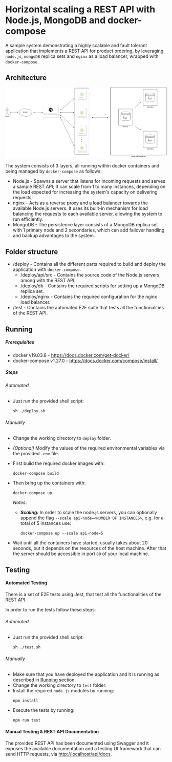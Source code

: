 # Horizontal scaling a REST API with Node.js, MongoDB and docker-compose
A sample system demonstrating a highly scalable and fault tolerant application that implements a REST API for product ordering, by leveraging `node.js`, `mongoDB` replica sets and `nginx` as a load balancer, wrapped with `docker-compose`. 

## Architecture
![system diagram](./system-diagram.png)

The system consists of 3 layers, all running within docker containers and being managed by `docker-compose` as follows:
* Node.js - Spawns a server that listens for incoming requests and serves a sample REST API; It can scale from 1 to many instances, depending on the load expected for increasing the system's capacity on delivering requests;
* nginx - Acts as a reverse proxy and a load balancer towards the available Node.js servers. It uses its built-in mechanism for load balancing the requests to each available server, allowing the system to run efficiently.
* MongoDB - The persistence layer consists of a MongoDB replica set with 1 primary node and 2 secondaries, which can add failover handling and backup advantages to the system.

## Folder structure
* /deploy - Contains all the different parts required to build and deploy the application with `docker-compose`.
    - /deploy/api/src - Contains the source code of the Node.js servers, among with the REST API.
    - /deploy/db - Contains the required scripts for setting up a MongoDB replica set.
    - /deploy/nginx - Contains the required configuration for the nginx load balancer.
* /test - Contains the automated E2E suite that tests all the functionalities of the REST API.    

## Running
##### Prerequisites
  * docker v19.03.8 - https://docs.docker.com/get-docker/
  * docker-compose v1.27.0 - https://docs.docker.com/compose/install/
      
##### Steps
###### Automated
* Just run the provided shell script:
    ```
    sh ./deploy.sh
    ```     
###### Manually  
* Change the working directory to `deploy` folder.
* _(Optional)_ Modify the values of the required environmental variables via the provided `.env` file. 
* First build the required docker images with:
    ```
    docker-compose build
    ```

* Then bring up the containers with:
    ```
    docker-compose up
    ``` 

    *Notes*: 
    - ***Scaling:*** In order to scale the node.js servers, you can optionally append the flag `--scale api-node=<NUMBER OF INSTANCES>`, e.g. for a total of 5 instances use: 
        ```
        docker-compose up --scale api-node=5
        ```
* Wait until all the containers have started, usually takes about 20 seconds, but it depends on the resources of the host machine. After that the server should be accessible in port `80` of your local machine.
## Testing
#### Automated Testing
There is a set of E2E tests using Jest, that test all the functionalities of the REST API.

In order to run the tests follow these steps:
###### Automated
* Just run the provided shell script:
    ```
    sh ./test.sh
    ```     
###### Manually
* Make sure that you have deployed the application and it is running as described in [Running](#running) section.
* Change the working directory to `test` folder:
* Install the required `node.js` modules by running:
    ```
    npm install
    ``` 
* Execute the tests by running:
    ```
    npm run test
    ``` 
#### Manual Testing & REST API Documentation
The provided REST API has been documented using Swagger and it exposes the available documentation and a testing UI framework that can send HTTP requests, via [http://localhost/api/docs](http://localhost/api/docs).
